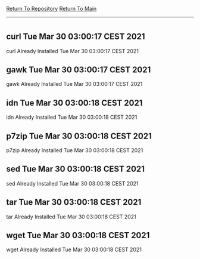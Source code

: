 [Return To Repository](https://github.com/bast69/piholeparser/)
[Return To Main](https://github.com/bast69/piholeparser/blob/master/RecentRunLogs/Mainlog.md)
____________________________________
# 
## curl Tue Mar 30 03:00:17 CEST 2021
curl Already Installed Tue Mar 30 03:00:17 CEST 2021
## gawk Tue Mar 30 03:00:17 CEST 2021
gawk Already Installed Tue Mar 30 03:00:17 CEST 2021
## idn Tue Mar 30 03:00:18 CEST 2021
idn Already Installed Tue Mar 30 03:00:18 CEST 2021
## p7zip Tue Mar 30 03:00:18 CEST 2021
p7zip Already Installed Tue Mar 30 03:00:18 CEST 2021
## sed Tue Mar 30 03:00:18 CEST 2021
sed Already Installed Tue Mar 30 03:00:18 CEST 2021
## tar Tue Mar 30 03:00:18 CEST 2021
tar Already Installed Tue Mar 30 03:00:18 CEST 2021
## wget Tue Mar 30 03:00:18 CEST 2021
wget Already Installed Tue Mar 30 03:00:18 CEST 2021
